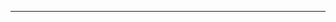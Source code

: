 [---]: #

[title: 'Blog Post number 1']: #

[date: 2012-08-14]: #

[permalink: /posts/2012/08/blog-post-1/]: #

[tags:]: #

  [- cool posts]: #
  
  [- category1]: #
  
  [- category2]: #
  
[---]: #


[This is a sample blog post. Lorem ipsum I can't remember the rest of lorem ipsum and don't have an internet connection right now. Testing testing testing this blog post. Blog posts are cool.]: #

[Headings are cool]: #

[======]: #

[You can have many headings]: #

[======]: #

[Aren't headings cool?]: #
------
